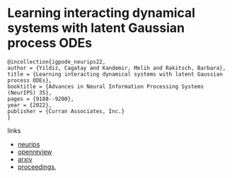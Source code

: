 # Learning interacting dynamical systems with latent Gaussian process ODEs

```
@incollection{igpode_neurips22,
author = {Yildiz, Cagatay and Kandemir, Melih and Rakitsch, Barbara},
title = {Learning interacting dynamical systems with latent Gaussian process ODEs},
booktitle = {Advances in Neural Information Processing Systems (NeurIPS) 35},
pages = {9188--9200},
year = {2022},
publisher = {Curran Associates, Inc.}
}
```

links
- [neurips](https://nips.cc/Conferences/2022/Schedule?showEvent=53444)
- [openreview](https://openreview.net/forum?id=v1bxRZJ9c8V)
- [arxiv](https://arxiv.org/abs/2205.11894)
- [proceedings](https://papers.nips.cc//paper_files/paper/2022/hash/3be14af22f0b311325664277f48111f4-Abstract-Conference.html),
